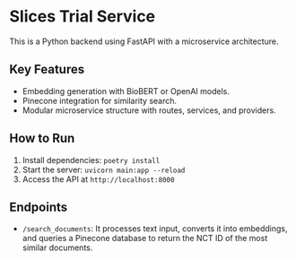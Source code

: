 # Slices Trial Service

This is a Python backend using FastAPI with a microservice architecture. 

## Key Features
- Embedding generation with BioBERT or OpenAI models.
- Pinecone integration for similarity search.
- Modular microservice structure with routes, services, and providers.

## How to Run
1. Install dependencies: `poetry install`
2. Start the server: `uvicorn main:app --reload`
3. Access the API at `http://localhost:8000`

## Endpoints
- `/search_documents`: It processes text input, converts it into embeddings, and queries a Pinecone database to return the NCT ID of the most similar documents.
